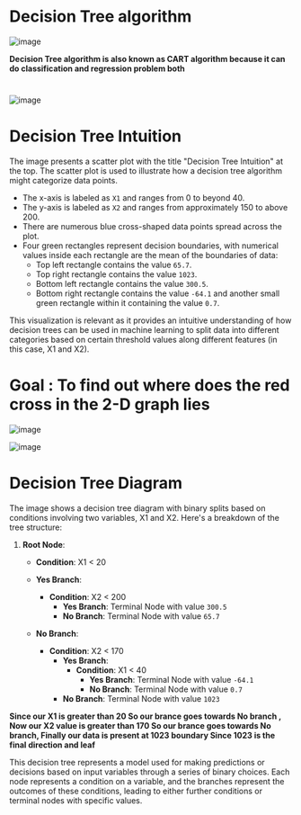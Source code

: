 # Decision Tree algorithm

![image](https://github.com/user-attachments/assets/133bfe09-198d-4c90-a809-795ecb7f1d23)

**Decision Tree algorithm is also known as CART algorithm because it can do classification and regression problem both**
#

![image](https://github.com/user-attachments/assets/e249e01d-9e3b-4817-a361-5004671fb240)


# Decision Tree Intuition

The image presents a scatter plot with the title "Decision Tree Intuition" at the top. The scatter plot is used to illustrate how a decision tree algorithm might categorize data points. 

- The x-axis is labeled as `X1` and ranges from 0 to beyond 40.
- The y-axis is labeled as `X2` and ranges from approximately 150 to above 200.
- There are numerous blue cross-shaped data points spread across the plot.
- Four green rectangles represent decision boundaries, with numerical values inside each rectangle are the mean of the boundaries of data:
    - Top left rectangle contains the value `65.7`.
    - Top right rectangle contains the value `1023`.
    - Bottom left rectangle contains the value `300.5`.
    - Bottom right rectangle contains the value `-64.1` and another small green rectangle within it containing the value `0.7`.

This visualization is relevant as it provides an intuitive understanding of how decision trees can be used in machine learning to split data into different categories based on certain threshold values along different features (in this case, X1 and X2).


# Goal : To find out where does the red cross in the 2-D graph lies

![image](https://github.com/user-attachments/assets/ab1b8b3a-be13-4d20-a717-6ad0252c0b16)

![image](https://github.com/user-attachments/assets/927cc6bc-260d-4b28-9617-d30a92b0e90b)

# Decision Tree Diagram

The image shows a decision tree diagram with binary splits based on conditions involving two variables, X1 and X2. Here's a breakdown of the tree structure:

1. **Root Node**:
    - **Condition**: X1 < 20
  
    - **Yes Branch**:
        - **Condition**: X2 < 200
            - **Yes Branch**: Terminal Node with value `300.5`
            - **No Branch**: Terminal Node with value `65.7`
    - **No Branch**:
        - **Condition**: X2 < 170
            - **Yes Branch**:
                - **Condition**: X1 < 40
                    - **Yes Branch**: Terminal Node with value `-64.1`
                    - **No Branch**: Terminal Node with value `0.7`
            - **No Branch**: Terminal Node with value `1023`

**Since our X1 is greater than 20 So our brance goes towards **No branch** , Now our X2 value is greater than 170 So our brance goes towards **No branch**, Finally our data is present at 1023 boundary Since 1023 is the final direction and leaf** 

This decision tree represents a model used for making predictions or decisions based on input variables through a series of binary choices. Each node represents a condition on a variable, and the branches represent the outcomes of these conditions, leading to either further conditions or terminal nodes with specific values.


